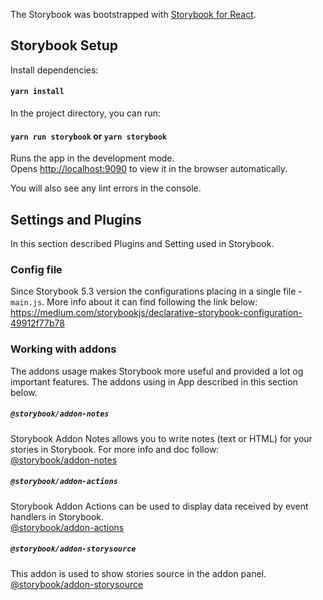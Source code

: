 The Storybook was bootstrapped with [Storybook for React](https://storybook.js.org/docs/guides/guide-react/).

## Storybook Setup

Install dependencies:

#### `yarn install`

In the project directory, you can run:

#### `yarn run storybook` or `yarn storybook`

Runs the app in the development mode.<br />
Opens [http://localhost:9090](http://localhost:9090) to view it in the browser automatically.

You will also see any lint errors in the console.

## Settings and Plugins

In this section described Plugins and Setting used in Storybook.

### Config file

Since Storybook 5.3 version the configurations placing in a single file - `main.js`. More info about it can find following the link below: <br />
https://medium.com/storybookjs/declarative-storybook-configuration-49912f77b78

### Working with addons

The addons usage makes Storybook more useful and provided a lot og important features.
The addons using in App described in this section below.

##### `@storybook/addon-notes`

Storybook Addon Notes allows you to write notes (text or HTML) for your stories in Storybook. For more info and doc follow:<br />
[@storybook/addon-notes](https://www.npmjs.com/package/@storybook/addon-notes)

##### `@storybook/addon-actions`

Storybook Addon Actions can be used to display data received by event handlers in Storybook.<br />
[@storybook/addon-actions](https://www.npmjs.com/package/@storybook/addon-actions)

##### `@storybook/addon-storysource`

This addon is used to show stories source in the addon panel.<br />
[@storybook/addon-storysource](https://www.npmjs.com/package/@storybook/addon-storysource)
